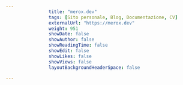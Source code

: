 ---
                title: "merox.dev"
                tags: [Sito personale, Blog, Documentazione, CV]
                externalUrl: "https://merox.dev"
                weight: 951
                showDate: false
                showAuthor: false
                showReadingTime: false
                showEdit: false
                showLikes: false
                showViews: false
                layoutBackgroundHeaderSpace: false
                ---


